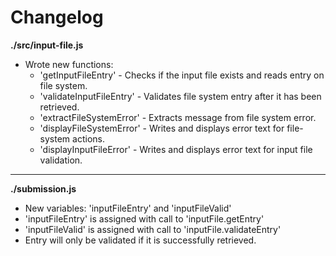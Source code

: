 # Changelog

**./src/input-file.js**
* Wrote new functions:
	* 'getInputFileEntry' - Checks if the input file exists and reads entry on file system.
	* 'validateInputFileEntry' - Validates file system entry after it has been retrieved.
	* 'extractFileSystemError' - Extracts message from file system error.
	* 'displayFileSystemError' - Writes and displays error text for file-system actions.
	* 'displayInputFileError' - Writes and displays error text for input file validation.

---

**./submission.js**
* New variables: 'inputFileEntry' and 'inputFileValid'
* 'inputFileEntry' is assigned with call to 'inputFile.getEntry'
* 'inputFileValid' is assigned with call to 'inputFile.validateEntry'
* Entry will only be validated if it is successfully retrieved.